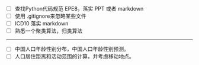 - [ ] 查找Python代码规范 EPE8，落实 PPT 或者 markdown
- [ ] 使用 .gitignore来忽略某些文件
- [ ] ICD10   落实 markdown
- [ ] 熟悉一个聚类算法，归类算法

----

- [ ] 中国人口年龄性别分布，中国人口年龄性别预测。
- [ ] 人口居住距离和活动范围的计算，并考虑移动地点。